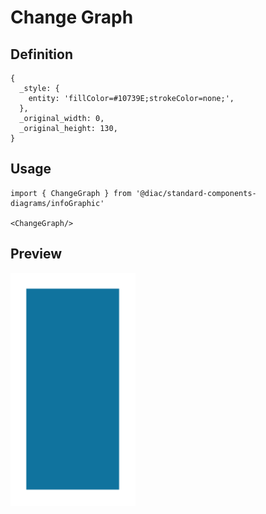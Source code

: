 # Change Graph

## Definition

```
{
  _style: { 
    entity: 'fillColor=#10739E;strokeColor=none;',
  },
  _original_width: 0,
  _original_height: 130,
}
```

## Usage

```
import { ChangeGraph } from '@diac/standard-components-diagrams/infoGraphic'

<ChangeGraph/>
```

## Preview

<img src="./change-graph.png" width="200"/>
